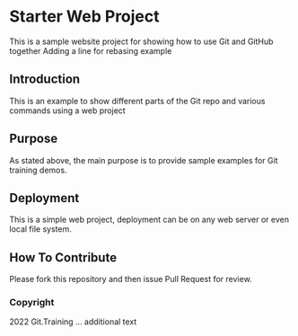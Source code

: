 # Starter Web Project

This is a sample website project for showing how to use Git and GitHub together
Adding a line for rebasing example

## Introduction

This is an example to show different parts of the Git repo and various commands using a web project

## Purpose

As stated above, the main purpose is to provide sample examples for Git training demos.

## Deployment

This is a simple web project, deployment can be on any web server or even local file system.

## How To Contribute

Please fork this repository and then issue Pull Request for review.

### Copyright

2022 Git.Training ... additional text